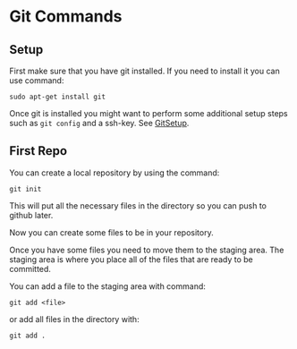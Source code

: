 # Git Commands
## Setup
First make sure that you have git installed. If you need to install it you can use command:

```sudo apt-get install git```

Once git is installed you might want to perform some additional setup steps such as `git config` and a ssh-key. See [GitSetup](https://github.com/albertgarcia7149/Learning-Vim).

## First Repo
You can create a local repository by using the command:

```git init```

This will put all the necessary files in the directory so you can push to github later.

Now you can create some files to be in your repository.

Once you have some files you need to move them to the staging area. The staging area is where you place all of the files that are ready to be committed. 

You can add a file to the staging area with command:

```git add <file>```

or add all files in the directory with:

```git add .```


